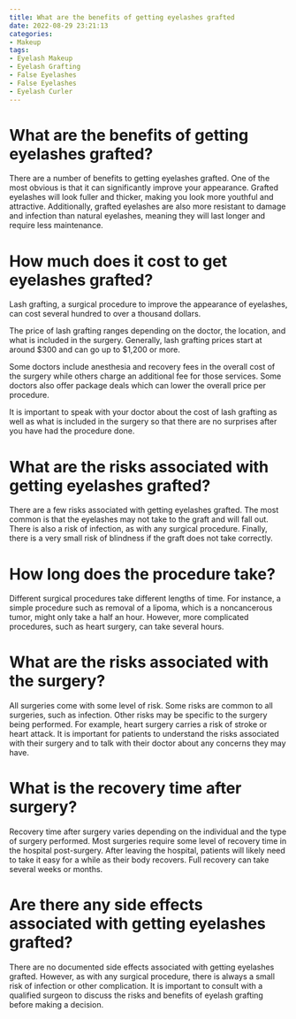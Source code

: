 ```yaml
---
title: What are the benefits of getting eyelashes grafted
date: 2022-08-29 23:21:13
categories:
- Makeup
tags:
- Eyelash Makeup
- Eyelash Grafting
- False Eyelashes
- False Eyelashes
- Eyelash Curler
---
```



#  What are the benefits of getting eyelashes grafted?

There are a number of benefits to getting eyelashes grafted. One of the most obvious is that it can significantly improve your appearance. Grafted eyelashes will look fuller and thicker, making you look more youthful and attractive. Additionally, grafted eyelashes are also more resistant to damage and infection than natural eyelashes, meaning they will last longer and require less maintenance.

#  How much does it cost to get eyelashes grafted?

Lash grafting, a surgical procedure to improve the appearance of eyelashes, can cost several hundred to over a thousand dollars.

The price of lash grafting ranges depending on the doctor, the location, and what is included in the surgery. Generally, lash grafting prices start at around $300 and can go up to $1,200 or more.

Some doctors include anesthesia and recovery fees in the overall cost of the surgery while others charge an additional fee for those services. Some doctors also offer package deals which can lower the overall price per procedure.

It is important to speak with your doctor about the cost of lash grafting as well as what is included in the surgery so that there are no surprises after you have had the procedure done.

#  What are the risks associated with getting eyelashes grafted?

There are a few risks associated with getting eyelashes grafted. The most common is that the eyelashes may not take to the graft and will fall out. There is also a risk of infection, as with any surgical procedure. Finally, there is a very small risk of blindness if the graft does not take correctly.

#  How long does the procedure take?

Different surgical procedures take different lengths of time. For instance, a simple procedure such as removal of a lipoma, which is a noncancerous tumor, might only take a half an hour. However, more complicated procedures, such as heart surgery, can take several hours.

# What are the risks associated with the surgery?

All surgeries come with some level of risk. Some risks are common to all surgeries, such as infection. Other risks may be specific to the surgery being performed. For example, heart surgery carries a risk of stroke or heart attack. It is important for patients to understand the risks associated with their surgery and to talk with their doctor about any concerns they may have.

# What is the recovery time after surgery?

Recovery time after surgery varies depending on the individual and the type of surgery performed. Most surgeries require some level of recovery time in the hospital post-surgery. After leaving the hospital, patients will likely need to take it easy for a while as their body recovers. Full recovery can take several weeks or months.

#  Are there any side effects associated with getting eyelashes grafted?

There are no documented side effects associated with getting eyelashes grafted. However, as with any surgical procedure, there is always a small risk of infection or other complication. It is important to consult with a qualified surgeon to discuss the risks and benefits of eyelash grafting before making a decision.